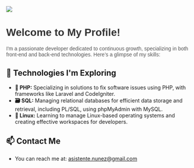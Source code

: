 <img src="https://i.imgur.com/Oq7YlHB.png">

<h1 style="font-family: Arial, sans-serif; color: #333;">Welcome to My Profile!</h1>

<p style="font-family: Arial, sans-serif; color: #555;">
    I'm a passionate developer dedicated to continuous growth, specializing in both front-end and back-end technologies. Here’s a glimpse of my skills:
</p>

## 🚀 Technologies I'm Exploring

- **📱 PHP:** Specializing in solutions to fix software issues using PHP, with frameworks like Laravel and CodeIgniter.
- **🗃️ SQL:** Managing relational databases for efficient data storage and retrieval, including PL/SQL, using phpMyAdmin with MySQL.
- **🐧 Linux:** Learning to manage Linux-based operating systems and creating effective workspaces for developers.

## 📫 Contact Me

- You can reach me at: <a href="mailto:asistente.nunez@gmail.com">asistente.nunez@gmail.com</a>
